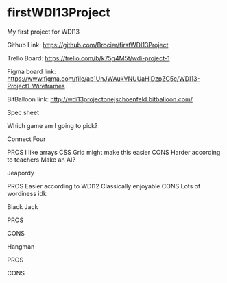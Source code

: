 # firstWDI13Project
My first project for WDI13

Github Link:
https://github.com/Brocier/firstWDI13Project

Trello Board:
https://trello.com/b/k75g4M5t/wdi-project-1

Figma board link:
https://www.figma.com/file/ap1UnJWAukVNUUaHlDzpZC5c/WDI13-Project1-Wireframes

BitBalloon link:
http://wdi13projectonejschoenfeld.bitballoon.com/

Spec sheet

Which game am I going to pick?

Connect Four

PROS
I like arrays
CSS Grid might make this easier
CONS
Harder according to teachers
Make an AI?

Jeapordy

PROS
Easier according to WDI12
Classically enjoyable
CONS
Lots of wordiness
idk

Black Jack

PROS


CONS


Hangman

PROS


CONS

